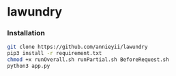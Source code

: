 # lawundry

### Installation

```bash
git clone https://github.com/annieyii/lawundry
pip3 install -r requirement.txt
chmod +x runOverall.sh runPartial.sh BeforeRequest.sh
python3 app.py
```
